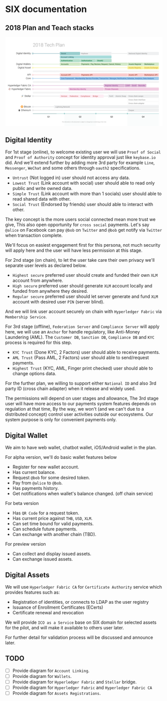 
# SIX documentation

## 2018 Plan and Teach stacks
![](./img/tech-plan-2018.png)

## Digital Identity
For 1st stage (online), to welcome existing user we will use `Proof of Social` and `Proof of Authority` concept for identity approval just like `keybase.io` did. And we'll extend further by adding more 3rd party for example `Line`, `Messenger`, `WeChat` and some others through `oauth2` specifications.
- `Untrust` (Not logged in) user should not access any data.
- `Lowest Trust` (Link account with social) user should able to read only public and write owned data.
- `Simple Trust` (Link account with more than 1 socials) user should able to read shared data with other.
- `Social Trust` (Endorsed by friends) user should able to interact with other.

The key concept is the more users social connected mean more trust we give, This also open opportunity for `cross social` payments. Let's say `@alice` on Facebook can pay `@bob` on `Twitter` and `@bob` get notify via `Twitter` when transaction complete.

We'll focus on easiest engagement first for this persona, not much security will apply here and the user will have less permission at this stage.

For 2nd stage (on chain), to let the user take care their own privacy we'll separate user levels as declared below.
- `Highest secure` preferred user should create and funded their own `XLM` account from anywhere.
- `High secure` preferred user should generate `XLM` account locally and funded from anywhere they desired.
- `Regular secure` preferred user should let server generate and fund `XLM` account with desired user `PIN` (server blind).

And we will link user account securely on chain with `Hyperledger Fabric` via `Membership Service`.

For 3rd stage (offline), `Federation Server` and `Compliance Server` will apply here, we will use an `Anchor` for handle regulatory, like Anti-Money Laundering (AML). The `Customer DB`, `Sanction DB`, `Compliance DB` and `KYC` process is required for this step.
- `KYC Trust` (Done KYC, 2 Factors) user should able to receive payments.
- `AML Trust` (Pass AML, 2 Factors) user should able to send/request payments.
- `Highest Trust` (KYC, AML, Finger print checked) user should able to change options data.

For the further plan, we willing to support either `National ID` and also 3rd party ID (cross chain adapter) when it release and widely used.

The permissions will depend on user stages and allowance, The 3rd stage user will have more access to our payments system features depends on regulation at that time, By the way, we won't (and we can't due to a distributed concept) control user activities outside our ecosystems. Our system purpose is only for convenient payments only.

## Digital Wallet
We aim to have web wallet, chatbot wallet, iOS/Android wallet in the plan.

For alpha version, we'll do basic wallet features below
- Register for new wallet account.
- Has current balance.
- Request `@bob` for some desired token.
- Pay from `@alice` to `@bob`.
- Has payments history.
- Get notifications when wallet's balance changed. (off chain service)

For beta version
- Has `QR Code` for a request token.
- Has current price against `THB`, `USD`, `XLM`.
- Can set time bound for valid payments.
- Can schedule future payments.
- Can exchange with another chain (TBD).

For preview version
- Can collect and display issued assets.
- Can exchange issued assets.

## Digital Assets
We will use `Hyperledger Fabric CA` for `Certificate Authority` service which provides features such as:
- Registration of identities, or connects to LDAP as the user registry
- Issuance of Enrollment Certificates (ECerts)
- Certificate renewal and revocation

We will provide `ICO as a Service` base on SIX domain for selected assets for the pilot, and will make it available to others user later.

For further detail for validation process will be discussed and announce later.

## TODO
- [ ] Provide diagram for `Account Linking`.
- [ ] Provide diagram for `Wallets`.
- [ ] Provide diagram for `Hyperledger Fabric` and `Stellar` bridge.
- [ ] Provide diagram for `Hyperledger Fabric` and `Hyperledger Fabric CA`
- [ ] Provide diagram for `Assets Registrations`.
